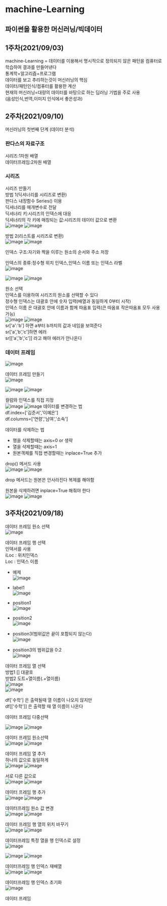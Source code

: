 # machine-Learning
## 파이썬을 활용한 머신러닝/빅데이터  
  
## 1주차(2021/09/03)  
machine-Learning = 데이터를 이용해서 명시적으로 정의되지 않은 패턴을 컴퓨터로 학습하여 결과를 만들어낸다  
통계학+알고리즘+프로그램  
데이터를 보고 추리하는것이 머신러닝의 핵심  
데이터/패턴인식/컴퓨터를 활용한 계산  
현재의 머신러닝=대량의 데이터를 바탕으로 하는 딥러닝 기법을 주로 사용  
(음성인식,번역,이미지 인식에서 좋은성과)  

## 2주차(2021/09/10)  
머신러닝의 첫번째 단계 (데이터 분석)  

### 판다스의 자료구조 
시리즈:1차원 배열  
데이터프레임:2차원 배열  
  
### 시리즈  
시리즈 만들기  
방법 1(딕셔너리를 시리즈로 변환)    
판다스 내장함수 Series() 이용  
딕셔너리를 매개변수로 전달  
딕셔너리 키:시리즈의 인덱스에 대응  
딕셔너리의 각 키에 매칭되는 값:시리즈의 데이터 값으로 변환  
![image](https://user-images.githubusercontent.com/75231868/132804328-1cca4d5c-0e6e-4ddf-a9e2-65cc5df3e8d2.png)
![image](https://user-images.githubusercontent.com/75231868/132804364-46f8be63-07c7-4574-bc1c-a5c434e3b4e8.png)

  
방법 2(리스트를 시리즈로 변환)  
![image](https://user-images.githubusercontent.com/75231868/132804071-cf16218b-4d3b-4163-b2ee-51a5c711f41e.png)
![image](https://user-images.githubusercontent.com/75231868/132804088-f38542a2-e2a9-457d-b861-753753f4b1c7.png)  

인덱스 구조:자기와 짝을 이루는 원소의 순서와 주소 저장  
  
인덱스의 종류:정수형 위치 인덱스,인덱스 이름 또는 인덱스 라벨  
![image](https://user-images.githubusercontent.com/75231868/132804539-488c9537-4606-4486-96e0-00f8bd3992c5.png)

![image](https://user-images.githubusercontent.com/75231868/132804757-2e9f83d8-2b1a-4aca-8231-c1748e3442a3.png)
![image](https://user-images.githubusercontent.com/75231868/132804777-349da836-3caa-407c-ab31-419f29fadf64.png)

원소 선택  
인덱스를 이용하여 시리즈의 원소를 선택할 수 있다  
정수형 인덱스는 대괄호 안에 숫자 입력(배열과 동일하게 0부터 시작)  
인덱스 이름 은 대괄호 안에 이름과 함께 따옴표 입력(큰 따옴표 작은따옴표 모두 사용 가능)  
![image](https://user-images.githubusercontent.com/75231868/132805588-38b23be6-ed10-4b7e-aa5f-627504d621f2.png)
![image](https://user-images.githubusercontent.com/75231868/132805393-60f5d6c7-0559-4c3f-91c6-ac7c8d11ec52.png)  
sr['a':'b'] 하면 a부터 b까지의 값과 네임을 보여준다  
sr['a','b','c']하면 에러  
sr[['a','b','c']] 라고 해야 에러가 안나온다  

### 데이터 프레임  
![image](https://user-images.githubusercontent.com/75231868/132806015-6cb96a5c-896f-4043-8429-b641848742f0.png)

데이터 프레임 만들기  
![image](https://user-images.githubusercontent.com/75231868/132806279-a4fe4b31-0843-4dfd-b650-5f65091f4b25.png)

![image](https://user-images.githubusercontent.com/75231868/132806681-f49afad9-b41b-48c9-b8ce-cb6a7d1fcf4c.png)
![image](https://user-images.githubusercontent.com/75231868/132806698-94ef1a95-fa98-456b-8357-18d66643b140.png)

컬럼와 인덱스를 직접 지정  
![image](https://user-images.githubusercontent.com/75231868/132807158-74702cc5-0fd8-4d87-a096-3ec273d9513b.png)
![image](https://user-images.githubusercontent.com/75231868/132807171-63279d9e-c249-400b-a982-319fcaf2401e.png)
데이터를 변경하는 법  
df.index=['김준서','이예은']  
df.columns=['연령','남여','소속']  

데이터를 삭제하는 법  
- 행을 삭제할때는 axis=0 or 생략  
- 열을 삭제할때는 axis=1  
- 원본객체를 직접 변경할때는 inplace=True 추가  
  

drop() 메서드 사용  
![image](https://user-images.githubusercontent.com/75231868/132808063-2e0e8e5f-ffdd-45d9-8f80-1585c5783e6b.png)
![image](https://user-images.githubusercontent.com/75231868/132808072-04200c64-92ad-4490-ad33-44b035aecdd0.png)  
  
drop 메서드는 원본은 안사라진다 복제를 해야함  
  
원본을 삭제하려면 inplace=True 해줘야 한다  
![image](https://user-images.githubusercontent.com/75231868/132808269-34f12165-4d27-4f1e-be91-621d6e80bbee.png)
![image](https://user-images.githubusercontent.com/75231868/132808282-a110a965-8e5e-4bd2-a402-f7c8eb891306.png)

## 3주차(2021/09/18)  
데이터 프레임 원소 선택  
![image](https://user-images.githubusercontent.com/75231868/133867397-2b0a6a89-af65-41a7-96f3-58aba826aea7.png)
  
  
데이터 프레임 행 선택  
인덱서를 사용  
iLoc : 위치인덱스  
Loc : 인덱스 이름  
  
- 예제  
![image](https://user-images.githubusercontent.com/75231868/133866938-1f4c4431-a83a-4423-82a9-b8699c884c17.png)

- label1  
![image](https://user-images.githubusercontent.com/75231868/133866594-8e3b70a7-b5ae-47bc-b03b-c8cf0d8e85a2.png)
- position1  
![image](https://user-images.githubusercontent.com/75231868/133866969-4f8dfb05-c11a-4f6b-b0d7-b5748f11fa86.png)  
- position2  
![image](https://user-images.githubusercontent.com/75231868/133867026-d7ca0db8-eb83-434d-a8f3-735d7a5411eb.png)
- position3(범위값은 끝이 포함되지 않는다)  
![image](https://user-images.githubusercontent.com/75231868/133867053-0beadad0-9a2f-4bc1-9bb3-1beb585a8fd5.png)
- position3의 범위값을 0:2  
![image](https://user-images.githubusercontent.com/75231868/133867084-ce6f19f0-05b4-4d04-b094-6fdf1b3d7e5b.png)
  


데이터 프레임 열 선택  
방법1 [] 대괄호  
방법2 도트+열이름(.+열이름)  
![image](https://user-images.githubusercontent.com/75231868/133867218-df7f1105-9246-4b8c-ade4-69595c78bb30.png)  
![image](https://user-images.githubusercontent.com/75231868/133867221-4ff3cc85-4fcc-449f-a117-9be88197a282.png)  

df['수학'] 은 출력될때 열 이름이 나오지 않지만  
df[['수학']] 은 출력할 때 열 이름이 나온다  
  
데이터 프레임 다중선택  

![image](https://user-images.githubusercontent.com/75231868/133867350-8f6ff8f5-e736-4186-b763-f451bd53a734.png)
![image](https://user-images.githubusercontent.com/75231868/133867360-aa2f9f37-1968-4fa9-b944-359857c8807f.png)

데이터 프레임 원소선택  
![image](https://user-images.githubusercontent.com/75231868/133867761-4a0c9f66-0ded-43da-8108-b878b6e597d2.png)
![image](https://user-images.githubusercontent.com/75231868/133867764-b97bdc6e-f328-4953-b6d6-e92ac01cc7da.png)  
  
데이터 프레임 열 추가  
하나의 값으로 동일하게  
![image](https://user-images.githubusercontent.com/75231868/133867814-f6bdc9cb-91fc-46c8-8427-0dc87a96cf86.png)
![image](https://user-images.githubusercontent.com/75231868/133867818-4d0fe074-3dd4-4911-be95-86d280a3ce6a.png)

서로 다른 값으로  
![image](https://user-images.githubusercontent.com/75231868/133867849-16f92241-1364-4fc8-bfc3-c47308a31c2b.png)
![image](https://user-images.githubusercontent.com/75231868/133867851-707f4517-0c9e-4b52-bbd6-7b2bf829f99d.png)

데이터 프레임 행 추가  
![image](https://user-images.githubusercontent.com/75231868/133867920-6aa93993-fc34-45f0-9f6e-4d9a6367ae6d.png)
![image](https://user-images.githubusercontent.com/75231868/133867923-d19fcf88-e1c8-44e7-be2d-59b375cb08e8.png)

데이터프레임 원소 값 변경  
![image](https://user-images.githubusercontent.com/75231868/133868084-3b710ff7-4762-4fa1-88c5-2df63587ad79.png)
![image](https://user-images.githubusercontent.com/75231868/133868090-4589c241-240b-415f-b00f-327824329022.png)

데이터 프레임 행 열의 위치 바꾸기  
![image](https://user-images.githubusercontent.com/75231868/133868252-7ed96095-442e-4c54-86b1-2f24f5a6a68c.png)
![image](https://user-images.githubusercontent.com/75231868/133868257-a77d2929-4323-4879-9bdb-3e5ef394cf7a.png)
  
데이터프레임 특정 열을 행 인덱스로 설정  
![image](https://user-images.githubusercontent.com/75231868/133868296-9aa5356e-d809-46ef-8fe0-327097a9e28d.png)
  
![image](https://user-images.githubusercontent.com/75231868/133868371-efbafbbb-a7c0-49b8-853d-466fed09906d.png)
![image](https://user-images.githubusercontent.com/75231868/133868372-27af0dd3-31cb-4a0b-83e2-bde71fcd4a11.png)
  
데이터프레임 행 인덱스 재배열  
![image](https://user-images.githubusercontent.com/75231868/133868522-fa6011c2-8e3f-4c01-b072-36ff3af9ad21.png)
![image](https://user-images.githubusercontent.com/75231868/133868524-11db2bff-711a-4981-bf1e-8edc86a806d4.png)
  
데이터프레임 행 인덱스 초기화  
![image](https://user-images.githubusercontent.com/75231868/133868551-d5571176-f5b5-457b-bce0-de45b6dc1a75.png)  

데이터 프레임 




